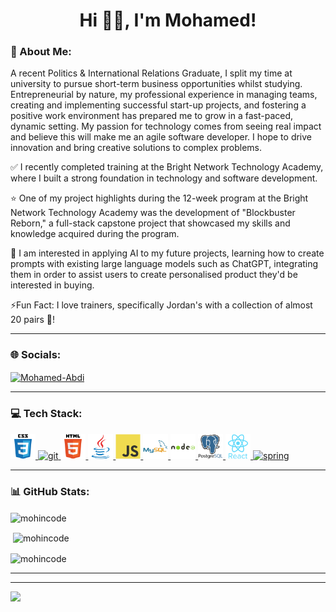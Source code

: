 <h1 align="center">Hi 👋🏾, I'm Mohamed!</h1>

<h3>💫 About Me:</h3>

<p> A recent Politics & International Relations Graduate, I split my time at university to pursue short-term business opportunities whilst studying. Entrepreneurial by nature, my professional experience in managing teams, creating and implementing successful start-up projects, and fostering a positive work environment has prepared me to grow in a fast-paced, dynamic setting. My passion for technology comes from seeing real impact and believe this will make me an agile software developer. I hope to drive innovation and bring creative solutions to complex problems.</p>

<p>✅ I recently completed training at the Bright Network Technology Academy, where I built a strong foundation in technology and software development.</p>

<p>⭐️ One of my project highlights during the 12-week program at the Bright Network Technology Academy was the development of "Blockbuster Reborn," a full-stack capstone project that showcased my skills and knowledge acquired during the program.</p>

<p>🌱 I am interested in applying AI to my future projects, learning how to create prompts with existing large language models such as ChatGPT, integrating them in order to assist users to create personalised product they'd be interested in buying.</p>

<p>⚡️Fun Fact: I love trainers, specifically Jordan's with a collection of almost 20 pairs 👟!</p>

<hr/>

<h3 align="left">🌐 Socials:</h3>
<p align="left">
<a href="https://linkedin.com/in/mohamedyabdi98" target="blank"><img align="center" src="https://raw.githubusercontent.com/rahuldkjain/github-profile-readme-generator/master/src/images/icons/Social/linked-in-alt.svg" alt="Mohamed-Abdi" height="30" width="40" /></a>
</p>

<hr/>

<h3 align="left">💻 Tech Stack:</h3>
<p align="left"> <a href="https://www.w3schools.com/css/" target="_blank" rel="noreferrer"> <img src="https://raw.githubusercontent.com/devicons/devicon/master/icons/css3/css3-original-wordmark.svg" alt="css3" width="40" height="40"/> </a> <a href="https://git-scm.com/" target="_blank" rel="noreferrer"> <img src="https://www.vectorlogo.zone/logos/git-scm/git-scm-icon.svg" alt="git" width="40" height="40"/> </a> <a href="https://www.w3.org/html/" target="_blank" rel="noreferrer"> <img src="https://raw.githubusercontent.com/devicons/devicon/master/icons/html5/html5-original-wordmark.svg" alt="html5" width="40" height="40"/> </a> <a href="https://www.java.com" target="_blank" rel="noreferrer"> <img src="https://raw.githubusercontent.com/devicons/devicon/master/icons/java/java-original.svg" alt="java" width="40" height="40"/> </a> <a href="https://developer.mozilla.org/en-US/docs/Web/JavaScript" target="_blank" rel="noreferrer"> <img src="https://raw.githubusercontent.com/devicons/devicon/master/icons/javascript/javascript-original.svg" alt="javascript" width="40" height="40"/> </a> <a href="https://www.mysql.com/" target="_blank" rel="noreferrer"> <img src="https://raw.githubusercontent.com/devicons/devicon/master/icons/mysql/mysql-original-wordmark.svg" alt="mysql" width="40" height="40"/> </a> <a href="https://nodejs.org" target="_blank" rel="noreferrer"> <img src="https://raw.githubusercontent.com/devicons/devicon/master/icons/nodejs/nodejs-original-wordmark.svg" alt="nodejs" width="40" height="40"/> </a> <a href="https://www.postgresql.org" target="_blank" rel="noreferrer"> <img src="https://raw.githubusercontent.com/devicons/devicon/master/icons/postgresql/postgresql-original-wordmark.svg" alt="postgresql" width="40" height="40"/> </a> <a href="https://reactjs.org/" target="_blank" rel="noreferrer"> <img src="https://raw.githubusercontent.com/devicons/devicon/master/icons/react/react-original-wordmark.svg" alt="react" width="40" height="40"/> </a> <a href="https://spring.io/" target="_blank" rel="noreferrer"> <img src="https://www.vectorlogo.zone/logos/springio/springio-icon.svg" alt="spring" width="40" height="40"/> </a> </p>

<hr/>

<h3 align="left">📊 GitHub Stats:</h3>

<p><img align="center" src="https://github-readme-stats.vercel.app/api/top-langs?username=mohincode&show_icons=true&locale=en&layout=compact" alt="mohincode" /></p>

<p>&nbsp;<img align="center" src="https://github-readme-stats.vercel.app/api?username=mohincode&show_icons=true&locale=en" alt="mohincode" /></p>

<p><img align="center" src="https://github-readme-streak-stats.herokuapp.com/?user=mohincode&" alt="mohincode" /></p>

<hr/>


---
[![](https://visitcount.itsvg.in/api?id=mohincode&icon=0&color=12)](https://visitcount.itsvg.in)
